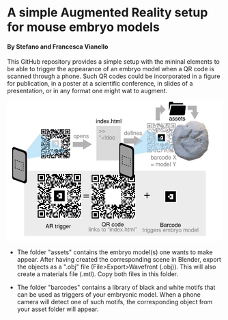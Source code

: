 # A simple Augmented Reality setup for mouse embryo models
#### **By Stefano and Francesca Vianello**

This GitHub repository provides a simple setup with the mininal elements to be able to trigger the appearance of an embryo model when a QR code is scanned through a phone. Such QR codes could be incorporated in a figure for publication, in a poster at a scientific conference, in slides of a presentation, or in any format one might wat to augment.

![Illustration of ARjs setup](README_image1.JPG)

* The folder "assets" contains the embryo model(s) one wants to make appear. After having created the corresponding scene in Blender, export the objects as a ".obj" file (File>Export>Wavefront (.obj)). This will also create a materials file (.mtl). Copy both files in this folder.

* The folder "barcodes" contains a library of black and white motifs that can be used as triggers of your embryonic model. When a phone camera will detect one of such motifs, the corresponding object from your asset folder will appear.

